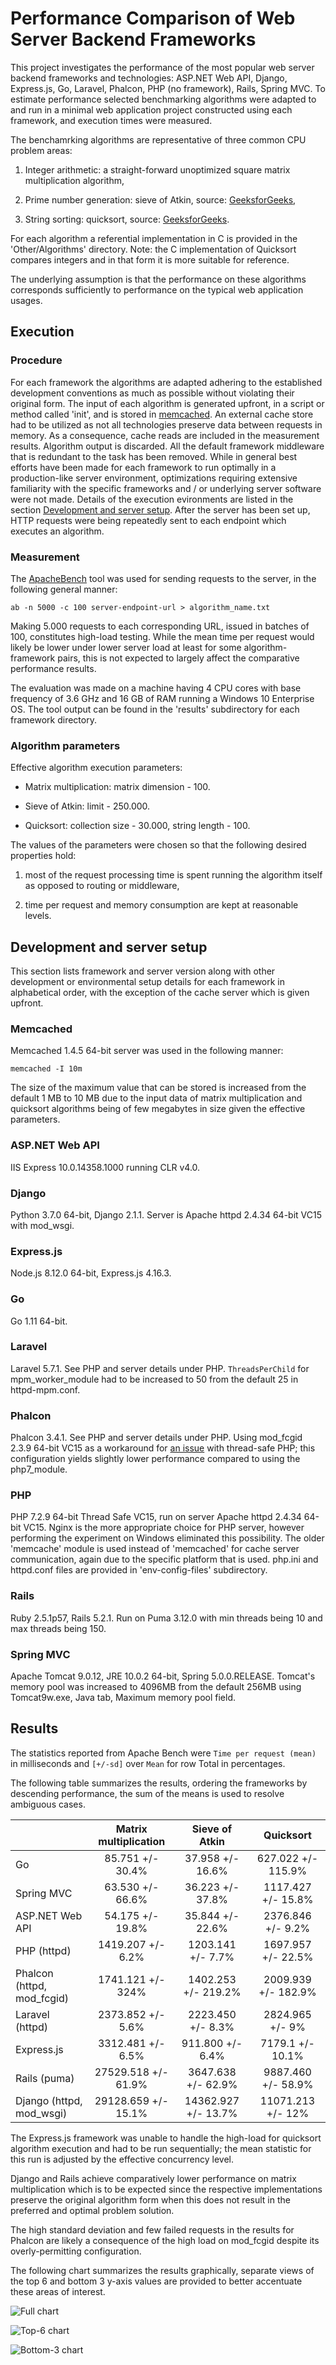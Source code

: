 # Performance Comparison of Web Server Backend Frameworks

This project investigates the performance of the most popular web server backend frameworks and technologies: ASP.NET Web API, Django, Express.js, Go, Laravel, Phalcon, PHP (no framework), Rails, Spring MVC. To estimate performance selected benchmarking algorithms were adapted to and run in a minimal web application project constructed using each framework, and execution times were measured.

The benchamrking algorithms are representative of three common CPU problem areas:

1. Integer arithmetic: a straight-forward unoptimized square matrix multiplication algorithm,

2. Prime number generation: sieve of Atkin, source: [GeeksforGeeks](https://www.geeksforgeeks.org/sieve-of-atkin/),

3. String sorting: quicksort, source: [GeeksforGeeks](https://www.geeksforgeeks.org/quick-sort/).

For each algorithm a referential implementation in C is provided in the 'Other/Algorithms' directory. Note: the C implementation of Quicksort compares integers and in that form it is more suitable for reference.

The underlying assumption is that the performance on these algorithms corresponds sufficiently to performance on the typical web application usages.

## Execution

### Procedure

For each framework the algorithms are adapted adhering to the established development conventions as much as possible without violating their original form. The input of each algorithm is generated upfront, in a script or method called 'init', and is stored in [memcached](https://memcached.org/). An external cache store had to be utilized as not all technologies preserve data between requests in memory. As a consequence, cache reads are included in the measurement results. Algorithm output is discarded. All the default framework middleware that is redundant to the task has been removed. While in general best efforts have been made for each framework to run optimally in a production-like server environment, optimizations requiring extensive familiarity with the specific frameworks and / or underlying server software were not made. Details of the execution evironments are listed in the section [Development and server setup](#development-and-server-setup). After the server has been set up, HTTP requests were being repeatedly sent to each endpoint which executes an algorithm.

### Measurement

The [ApacheBench](https://httpd.apache.org/docs/2.4/programs/ab.html) tool was used for sending requests to the server, in the following general manner:

`ab -n 5000 -c 100 server-endpoint-url > algorithm_name.txt`

Making 5.000 requests to each corresponding URL, issued in batches of 100, constitutes high-load testing. While the mean time per request would likely be lower under lower server load at least for some algorithm-framework pairs, this is not expected to largely affect the comparative performance results.

The evaluation was made on a machine having 4 CPU cores with base frequency of 3.6 GHz and 16 GB of RAM running a Windows 10 Enterprise OS. The tool output can be found in the 'results' subdirectory for each framework directory.

### Algorithm parameters

Effective algorithm execution parameters:

- Matrix multiplication: matrix dimension - 100.

- Sieve of Atkin: limit - 250.000.

- Quicksort: collection size - 30.000, string length - 100.

The values of the parameters were chosen so that the following desired properties hold:

1. most of the request processing time is spent running the algorithm itself as opposed to routing or middleware,

2. time per request and memory consumption are kept at reasonable levels.

## Development and server setup

This section lists framework and server version along with other development or environmental setup details for each framework in alphabetical order, with the exception of the cache server which is given upfront.

### Memcached

Memcached 1.4.5 64-bit server was used in the following manner:

`memcached -I 10m`

The size of the maximum value that can be stored is increased from the default 1 MB to 10 MB due to the input data of matrix multiplication and quicksort algorithms being of few megabytes in size given the effective parameters.

### ASP.NET Web API

IIS Express 10.0.14358.1000 running CLR v4.0.

### Django

Python 3.7.0 64-bit, Django 2.1.1. Server is Apache httpd 2.4.34 64-bit VC15 with mod_wsgi.

### Express.js

Node.js 8.12.0 64-bit, Express.js 4.16.3.

### Go

Go 1.11 64-bit.

### Laravel

Laravel 5.7.1. See PHP and server details under PHP. `ThreadsPerChild` for mpm_worker_module had to be increased to 50 from the default 25 in httpd-mpm.conf.

### Phalcon

Phalcon 3.4.1. See PHP and server details under PHP. Using mod_fcgid 2.3.9 64-bit VC15 as a workaround for [an issue](https://github.com/phalcon/cphalcon/issues/12056) with thread-safe PHP; this configuration yields slightly lower performance compared to using the php7_module.

### PHP

PHP 7.2.9 64-bit Thread Safe VC15, run on server Apache httpd 2.4.34 64-bit VC15. Nginx is the more appropriate choice for PHP server, however performing the experiment on Windows eliminated this possibility. The older 'memcache' module is used instead of 'memcached' for cache server communication, again due to the specific platform that is used. php.ini and httpd.conf files are provided in 'env-config-files' subdirectory.

### Rails

Ruby 2.5.1p57, Rails 5.2.1. Run on Puma 3.12.0 with min threads being 10 and max threads being 150.

### Spring MVC

Apache Tomcat 9.0.12, JRE 10.0.2 64-bit, Spring 5.0.0.RELEASE. Tomcat's memory pool was increased to 4096MB from the default 256MB using Tomcat9w.exe, Java tab, Maximum memory pool field.

## Results

The statistics reported from Apache Bench were `Time per request (mean)` in milliseconds and `[+/-sd]` over `Mean` for row Total in percentages.

The following table summarizes the results, ordering the frameworks by descending performance, the sum of the means is used to resolve ambiguous cases.

|                            | Matrix multiplication |   Sieve of Atkin    |      Quicksort      |
| :------------------------- | :-------------------: | :-----------------: | :-----------------: |
| Go                         | 85.751 +/- 30.4%      | 37.958 +/- 16.6%    | 627.022 +/- 115.9%  |
| Spring MVC                 | 63.530 +/- 66.6%      | 36.223 +/- 37.8%    | 1117.427 +/- 15.8%  |
| ASP.NET Web API            | 54.175 +/- 19.8%      | 35.844 +/- 22.6%    | 2376.846 +/- 9.2%   |
| PHP (httpd)                | 1419.207 +/- 6.2%     | 1203.141 +/- 7.7%   | 1697.957 +/- 22.5%  |
| Phalcon (httpd, mod_fcgid) | 1741.121 +/- 324%     | 1402.253 +/- 219.2% | 2009.939 +/- 182.9% |
| Laravel (httpd)            | 2373.852 +/- 5.6%     | 2223.450 +/- 8.3%   | 2824.965 +/- 9%     |
| Express.js                 | 3312.481 +/- 6.5%     | 911.800 +/- 6.4%    | 7179.1 +/- 10.1%    |
| Rails (puma)               | 27529.518 +/- 61.9%   | 3647.638 +/- 62.9%  | 9887.460 +/- 58.9%  |
| Django (httpd, mod_wsgi)   | 29128.659 +/- 15.1%   | 14362.927 +/- 13.7% | 11071.213 +/- 12%   |

The Express.js framework was unable to handle the high-load for quicksort algorithm execution and had to be run sequentially; the mean statistic for this run is adjusted by the effective concurrency level.

Django and Rails achieve comparatively lower performance on matrix multiplication which is to be expected since the respective implementations preserve the original algorithm form when this does not result in the preferred and optimal problem solution.

The high standard deviation and few failed requests in the results for Phalcon are likely a consequence of the high load on mod_fcgid despite its overly-permitting configuration.

The following chart summarizes the results graphically, separate views of the top 6 and bottom 3 y-axis values are provided to better accentuate these areas of interest.

![Full chart](Other/Illustrations/chart-full.png)

![Top-6 chart](Other/Illustrations/chart-top-6.png)

![Bottom-3 chart](Other/Illustrations/chart-bottom-3.png)